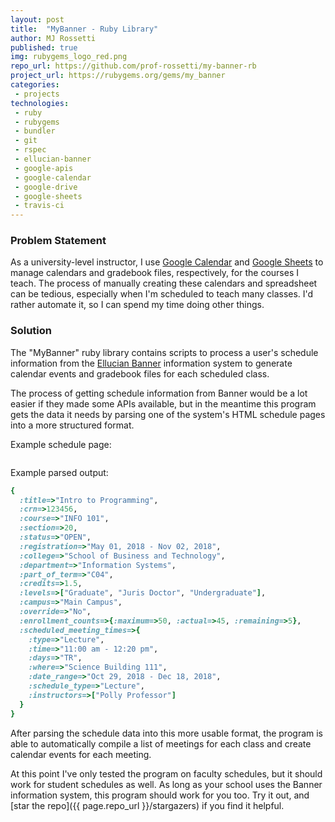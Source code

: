 ```yaml
---
layout: post
title:  "MyBanner - Ruby Library"
author: MJ Rossetti
published: true
img: rubygems_logo_red.png
repo_url: https://github.com/prof-rossetti/my-banner-rb
project_url: https://rubygems.org/gems/my_banner
categories:
 - projects
technologies:
 - ruby
 - rubygems
 - bundler
 - git
 - rspec
 - ellucian-banner
 - google-apis
 - google-calendar
 - google-drive
 - google-sheets
 - travis-ci
---
```


### Problem Statement

As a university-level instructor, I use [Google Calendar](https://calendar.google.com) and [Google Sheets](https://docs.google.com/spreadsheets) to manage calendars and gradebook files, respectively, for the courses I teach. The process of manually creating these calendars and spreadsheet can be tedious, especially when I'm scheduled to teach many classes. I'd rather automate it, so I can spend my time doing other things.


### Solution

The "MyBanner" ruby library contains scripts to process a user's schedule information from the [Ellucian Banner](https://www.ellucian.com/solutions/ellucian-banner) information system to generate calendar events and gradebook files for each scheduled class.

The process of getting schedule information from Banner would be a lot easier if they made some APIs available, but in the meantime this program gets the data it needs by parsing one of the system's HTML schedule pages into a more structured format.

Example schedule page:

<img class="img-responsive" src="{{ site.base_url }}/assets/img/posts/my-banner-schedule-html.png" alt="">

Example parsed output:

```rb
{
  :title=>"Intro to Programming",
  :crn=>123456,
  :course=>"INFO 101",
  :section=>20,
  :status=>"OPEN",
  :registration=>"May 01, 2018 - Nov 02, 2018",
  :college=>"School of Business and Technology",
  :department=>"Information Systems",
  :part_of_term=>"C04",
  :credits=>1.5,
  :levels=>["Graduate", "Juris Doctor", "Undergraduate"],
  :campus=>"Main Campus",
  :override=>"No",
  :enrollment_counts=>{:maximum=>50, :actual=>45, :remaining=>5},
  :scheduled_meeting_times=>{
    :type=>"Lecture",
    :time=>"11:00 am - 12:20 pm",
    :days=>"TR",
    :where=>"Science Building 111",
    :date_range=>"Oct 29, 2018 - Dec 18, 2018",
    :schedule_type=>"Lecture",
    :instructors=>["Polly Professor"]
  }
}
```

After parsing the schedule data into this more usable format, the program is able to automatically compile a list of meetings for each class and create calendar events for each meeting.

At this point I've only tested the program on faculty schedules, but it should work for student schedules as well. As long as your school uses the Banner information system, this program should work for you too. Try it out, and [star the repo]({{ page.repo_url }}/stargazers) if you find it helpful.
